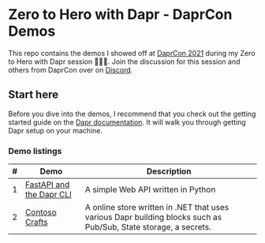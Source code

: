 # Zero to Hero with Dapr - DaprCon Demos
This repo contains the demos I showed off at [DaprCon 2021](https://blog.dapr.io/posts/2021/10/05/join-us-for-daprcon-october-19th-20th-2021/) during my Zero to Hero with Dapr session 👨🏽‍💻. Join the discussion for this session and others from DaprCon over on [Discord](https://aka.ms/dapr-discord).

## Start here
Before you dive into the demos, I recommend that you check out the getting started guide on the [Dapr documentation](https://docs.dapr.io/getting-started/). It will walk you through getting Dapr setup on your machine.

### Demo listings
#|Demo| Description 
-|----|-------------
1| [FastAPI and the Dapr CLI](demo1/) | A simple Web API written in Python
2| [Contoso Crafts](demo2/) | A online store written in .NET that uses various Dapr building blocks such as Pub/Sub, State storage, a secrets.
